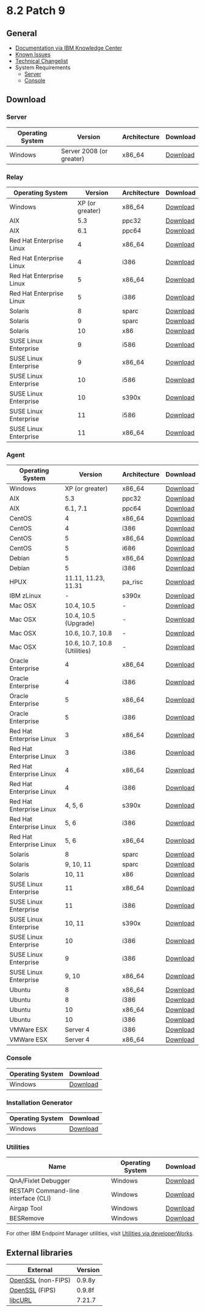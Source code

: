 # 8.2 Patch 9

## General
* [Documentation via IBM Knowledge Center](https://www-01.ibm.com/support/knowledgecenter/SS63NW_8.2.0/com.ibm.tem.doc_8.2/lifecyclewelcome.html)
* [Known Issues](https://www-01.ibm.com/support/docview.wss?uid=swg21571487)
* [Technical Changelist](https://support.bigfix.com/bes/changes/fullchangelist-82.txt)
* System Requirements
	* [Server](https://www-01.ibm.com/support/docview.wss?uid=swg21505691)
	* [Console](https://www-01.ibm.com/support/docview.wss?uid=swg21505693)

## Download

### Server
| Operating System | Version | Architecture | Download |
| ---------------- | ------- | ------------ | -------- |
| Windows | Server 2008 (or greater) | x86_64 | [Download](http://software.bigfix.com/download/bes/82/BigFix-BES-Server-8.2.1409.0.exe) |

### Relay
| Operating System | Version | Architecture | Download |
| ---------------- | ------- | ------------ | -------- |
| Windows | XP (or greater) | x86_64 | [Download](http://software.bigfix.com/download/bes/82/BigFix-BES-Relay-8.2.1409.0.exe) |
| AIX | 5.3 | ppc32 | [Download](http://software.bigfix.com/download/bes/82/BESRelay-8.2.1409.0.ppc_aix53.pkg) |
| AIX | 6.1 | ppc64 | [Download](http://software.bigfix.com/download/bes/82/BESRelay-8.2.1409.0.ppc64_aix61.pkg) |
| Red Hat Enterprise Linux | 4 | x86_64 | [Download](http://software.bigfix.com/download/bes/82/BESRelay-8.2.1409.0-rhe4.x86_64.rpm) |
| Red Hat Enterprise Linux | 4 | i386 | [Download](http://software.bigfix.com/download/bes/82/BESRelay-8.2.1409.0-rhe5.i386.rpm) |
| Red Hat Enterprise Linux | 5 | x86_64 | [Download](http://software.bigfix.com/download/bes/82/BESRelay-8.2.1409.0-rhe5.x86_84.rpm) |
| Red Hat Enterprise Linux | 5 | i386 | [Download](http://software.bigfix.com/download/bes/82/BESRelay-8.2.1409.0-rhe5.i386.rpm) |
| Solaris | 8 | sparc | [Download](http://software.bigfix.com/download/bes/82/BESRelay-8.2.1409.0.sparc_sol8.pkg) |
| Solaris | 9 | sparc | [Download](http://software.bigfix.com/download/bes/82/BESRelay-8.2.1409.0.sparc_sol9.pkg) |
| Solaris | 10 | x86 | [Download](http://software.bigfix.com/download/bes/82/BESRelay-8.2.1409.0.x86_sol10.pkg) |
| SUSE Linux Enterprise | 9 | i586 | [Download](http://software.bigfix.com/download/bes/82/BESRelay-9.2.0.363-sle9.i586.rpm) |
| SUSE Linux Enterprise | 9 | x86_64 | [Download](http://software.bigfix.com/download/bes/82/BESRelay-9.2.0.363-sle9.x86_64.rpm) |
| SUSE Linux Enterprise | 10 | i586 | [Download](http://software.bigfix.com/download/bes/82/BESRelay-9.2.0.363-sle10.i586.rpm) |
| SUSE Linux Enterprise | 10 | s390x | [Download](http://software.bigfix.com/download/bes/82/BESRelay-9.2.0.363-sle10.s390x.rpm) |
| SUSE Linux Enterprise | 11 | i586 | [Download](http://software.bigfix.com/download/bes/82/BESRelay-9.2.0.363-sle11.i586.rpm) |
| SUSE Linux Enterprise | 11 | x86_64 | [Download](http://software.bigfix.com/download/bes/82/BESRelay-9.2.0.363-sle11.x86_64.rpm) |

### Agent
| Operating System | Version | Architecture | Download |
| ---------------- | ------- | ------------ | -------- |
| Windows | XP (or greater) | x86_64 | [Download](http://software.bigfix.com/download/bes/82/BigFix-BES-Client-8.2.1409.0.exe) | 
| AIX | 5.3 | ppc32 | [Download](http://software.bigfix.com/download/bes/82/BESAgent-8.2.1409.0.ppc_aix53.pkg) | 
| AIX | 6.1, 7.1 | ppc64 | [Download](http://software.bigfix.com/download/bes/82/BESAgent-8.2.1409.0.ppc64_aix61.pkg) | 
| CentOS | 4 | x86_64 | [Download](http://software.bigfix.com/download/bes/82/BESAgent-8.2.1409.0-rhe4.x86_64.rpm) |
| CentOS | 4 | i386 | [Download](http://software.bigfix.com/download/bes/82/BESAgent-8.2.1409.0-rhe4.i386.rpm) |
| CentOS | 5 | x86_64 | [Download](http://software.bigfix.com/download/bes/82/BESAgent-8.2.1409.0-rhe5.x86_64.rpm) |
| CentOS | 5 | i686 | [Download](http://software.bigfix.com/download/bes/82/BESAgent-8.2.1409.0-rhe5.i386.rpm) | 
| Debian | 5 | x86_64 | [Download](http://software.bigfix.com/download/bes/82/BESAgent-8.2.1409.0-debian5.amd64.deb) |
| Debian | 5 | i386 | [Download](http://software.bigfix.com/download/bes/82/BESAgent-8.2.1409.0-debian5.i386.deb) |
| HPUX | 11.11, 11.23, 11.31 | pa_risc | [Download](http://software.bigfix.com/download/bes/82/BESAgent-8.2.1409.0.pa_risc_hpux110.depot) | 
| IBM zLinux | - | s390x | [Download](http://software.bigfix.com/download/bes/82/BESAgent-8.2.1409.0-sle10.s390x.rpm) |
| Mac OSX | 10.4, 10.5 | - | [Download](http://software.bigfix.com/download/bes/82/BESAgent-8.2.1409.0-BigFix_MacOSX10.4.dmg) | 
| Mac OSX | 10.4, 10.5 (Upgrade) | - | [Download](http://software.bigfix.com/download/bes/82/BESAgent-8.2.1409.0-BigFix_MacOSX10.4Upgrade.dmg) | 
| Mac OSX | 10.6, 10.7, 10.8 | - | [Download](http://software.bigfix.com/download/bes/82/BESAgent-8.2.1409.0-BigFix_MacOSX10.6.pkg) | 
| Mac OSX | 10.6, 10.7, 10.8 (Utilities) | - | [Download](http://software.bigfix.com/download/bes/82/BESAgent-8.2.1409.0-BigFix_MacOSX10.6.dmg) | 
| Oracle Enterprise | 4 | x86_64 | [Download](http://software.bigfix.com/download/bes/82/BESAgent-8.2.1409.0-rhe4.x86_64.rpm) | 
| Oracle Enterprise | 4 | i386 | [Download](http://software.bigfix.com/download/bes/82/BESAgent-8.2.1409.0-rhe4.i386.rpm) | 
| Oracle Enterprise | 5 | x86_64 | [Download](http://software.bigfix.com/download/bes/82/BESAgent-8.2.1409.0-rhe5.x86_64.rpm) | 
| Oracle Enterprise | 5 | i386 | [Download](http://software.bigfix.com/download/bes/82/BESAgent-8.2.1409.0-rhe5.i386.rpm) | 
| Red Hat Enterprise Linux | 3 | x86_64 | [Download](http://software.bigfix.com/download/bes/82/BESAgent-8.2.1409.0-rhe3.x86_64.rpm) | 
| Red Hat Enterprise Linux | 3 | i386 | [Download](http://software.bigfix.com/download/bes/82/BESAgent-8.2.1409.0-rhe3.i386.rpm) | 
| Red Hat Enterprise Linux | 4 | x86_64 | [Download](http://software.bigfix.com/download/bes/82/BESAgent-8.2.1409.0-rhe4.x86_64.rpm) | 
| Red Hat Enterprise Linux | 4 | i386 | [Download](http://software.bigfix.com/download/bes/82/BESAgent-8.2.1409.0-rhe4.i386.rpm) | 
| Red Hat Enterprise Linux | 4, 5, 6 | s390x | [Download](http://software.bigfix.com/download/bes/82/BESAgent-8.2.1409.0-rhe4.s390x.rpm) | 
| Red Hat Enterprise Linux | 5, 6 | i386 | [Download](http://software.bigfix.com/download/bes/82/BESAgent-8.2.1409.0-rhe5.i386.rpm) | 
| Red Hat Enterprise Linux | 5, 6 | x86_64 | [Download](http://software.bigfix.com/download/bes/82/BESAgent-8.2.1409.0-rhe5.x86_64.rpm) | 
| Solaris | 8 | sparc | [Download](http://software.bigfix.com/download/bes/82/BESAgent-8.2.1409.0.sparc_sol8.pkg) | 
| Solaris | 9, 10, 11 | sparc | [Download](http://software.bigfix.com/download/bes/82/BESAgent-8.2.1409.0.sparc_sol9.pkg) | 
| Solaris | 10, 11 | x86 | [Download](http://software.bigfix.com/download/bes/82/BESAgent-8.2.1409.0.x86_sol10.pkg) |
| SUSE Linux Enterprise | 11 | x86_64 | [Download](http://software.bigfix.com/download/bes/82/BESAgent-8.2.1409.0-sle11.x86_64.rpm) |
| SUSE Linux Enterprise | 11 | i386 | [Download](http://software.bigfix.com/download/bes/82/BESAgent-8.2.1409.0-sle11.i586.rpm) |
| SUSE Linux Enterprise | 10, 11 | s390x | [Download](http://software.bigfix.com/download/bes/82/BESAgent-8.2.1409.0-sle10.s390x.rpm) |
| SUSE Linux Enterprise | 10 | i386 | [Download](http://software.bigfix.com/download/bes/82/BESAgent-8.2.1409.0-sle10.i586.rpm) | 
| SUSE Linux Enterprise | 9 | i386 | [Download](http://software.bigfix.com/download/bes/82/BESAgent-8.2.1409.0-sle9.i586.rpm) | 
| SUSE Linux Enterprise | 9, 10 | x86_64 | [Download](http://software.bigfix.com/download/bes/82/BESAgent-8.2.1409.0-sle9.x86_64.rpm) | 
| Ubuntu | 8 | x86_64 | [Download](http://software.bigfix.com/download/bes/82/BESAgent-8.2.1409.0-ubuntu8.amd64.deb) | 
| Ubuntu | 8 | i386 | [Download](http://software.bigfix.com/download/bes/82/BESAgent-8.2.1409.0-ubuntu8.i386.deb) | 
| Ubuntu | 10 | x86_64 | [Download](http://software.bigfix.com/download/bes/82/BESAgent-8.2.1409.0-ubuntu10.amd64.deb) | 
| Ubuntu | 10 | i386 | [Download](http://software.bigfix.com/download/bes/82/BESAgent-8.2.1409.0-ubuntu10.i386.deb) | 
| VMWare ESX | Server 4 | i386 | [Download](http://software.bigfix.com/download/bes/82/BESAgent-8.2.1409.0-rhe3.i386.rpm) |
| VMWare ESX | Server 4 | x86_64 | [Download](http://software.bigfix.com/download/bes/82/BESAgent-8.2.1409.0-rhe5.x86_64.rpm) |

### Console
| Operating System | Download |
| ---------------- | -------- |
| Windows | [Download](http://software.bigfix.com/download/bes/82/BigFix-BES-Console-8.2.1409.0.exe) |

### Installation Generator
| Operating System | Download |
| ---------------- | -------- |
| Windows | [Download](http://software.bigfix.com/download/bes/82/BigFix-BES-8.2.1409.0.exe) |

### Utilities
| Name | Operating System | Download |
| ---- | ---------------- | -------- |
| QnA/Fixlet Debugger | Windows | [Download](http://software.bigfix.com/download/bes/82/util/QNA8.2.1409.0.zip) |
| RESTAPI Command-line interface (CLI) | Windows | [Download](http://software.bigfix.com/download/bes/82/util/IEMCLI8.2.1409.0.zip) |
| Airgap Tool | Windows | [Download](http://software.bigfix.com/download/bes/82/util/BESAirgapTool8.2.1409.0.zip) |
| BESRemove | Windows | [Download](http://software.bigfix.com/download/bes/82/util/BESRemove8.2.1409.0.exe) |

For other IBM Endpoint Manager utilities, visit [Utilities via developerWorks](https://www.ibm.com/developerworks/community/wikis/home?lang=en#!/wiki/Tivoli%20Endpoint%20Manager/page/Utilities).

## External libraries
| External                                      | Version |
| --------------------------------------------- | ------- |
| [OpenSSL](https://www.openssl.org) (non-FIPS) | 0.9.8y  |
| [OpenSSL](https://www.openssl.org) (FIPS)     | 0.9.8f  |
| [libcURL](https://curl.haxx.se/libcurl/)      | 7.21.7  |

